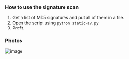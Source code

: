 ### How to use the signature scan
1. Get a list of MD5 signatures and put all of them in a file.
2. Open the script using ```python static-av.py```
3. Profit.

### Photos
![image](https://user-images.githubusercontent.com/107792221/188279209-d3260735-c7d7-462f-974f-1a5b1eaf0ff7.png)
